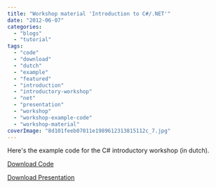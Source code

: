 ```yaml
---
title: "Workshop material 'Introduction to C#/.NET'"
date: "2012-06-07"
categories: 
  - "blogs"
  - "tutorial"
tags: 
  - "code"
  - "download"
  - "dutch"
  - "example"
  - "featured"
  - "introduction"
  - "introductory-workshop"
  - "net"
  - "presentation"
  - "workshop"
  - "workshop-example-code"
  - "workshop-material"
coverImage: "8d101feeb07011e1989612313815112c_7.jpg"
---
```


Here's the example code for the C# introductory workshop (in dutch).

[Download Code](http://www.jeroenheijster.nl/wp-content/uploads/2012/06/Opdracht1.zip)

[Download Presentation](http://www.jeroenheijster.nl/wp-content/uploads/2012/06/Powerpoint.pptx)
